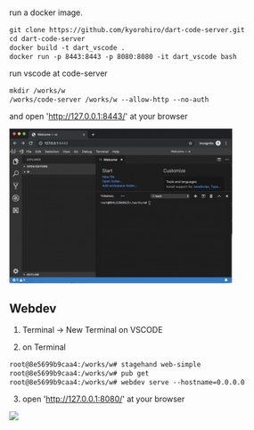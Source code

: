 # 

run a docker image.
 
```
git clone https://github.com/kyorohiro/dart-code-server.git
cd dart-code-server
docker build -t dart_vscode .
docker run -p 8443:8443 -p 8080:8080 -it dart_vscode bash
```


run vscode at code-server

```
mkdir /works/w
/works/code-server /works/w --allow-http --no-auth
```

and open 'http://127.0.0.1:8443/' at your browser 

![](root_page.jpg)




## Webdev


1. Terminal -> New Terminal on VSCODE

2. on Terminal

```
root@8e5699b9caa4:/works/w# stagehand web-simple
root@8e5699b9caa4:/works/w# pub get
root@8e5699b9caa4:/works/w# webdev serve --hostname=0.0.0.0

```

3. open 'http://127.0.0.1:8080/' at your browser

![](sample_web.jp)
